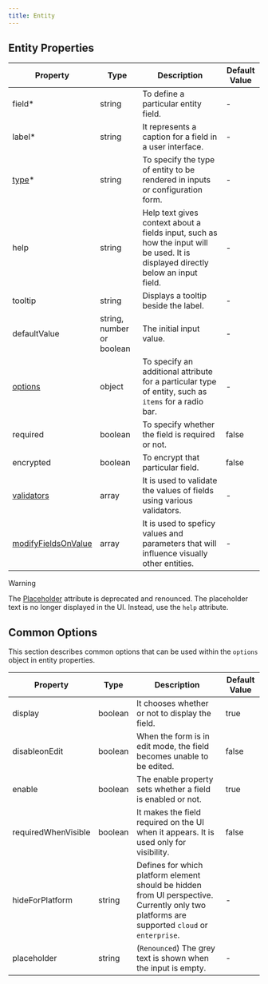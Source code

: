 ```yaml
---
title: Entity
---
```


## Entity Properties

| Property                                                         | Type                      | Description                                                                                                                      | Default Value |
| ---------------------------------------------------------------- | ------------------------- | -------------------------------------------------------------------------------------------------------------------------------- | ------------- |
| field<span class="required-asterisk">\*</span>                   | string                    | To define a particular entity field.                                                                                             | -             |
| label<span class="required-asterisk">\*</span>                   | string                    | It represents a caption for a field in a user interface.                                                                         | -             |
| [type](./components.md)<span class="required-asterisk">\*</span> | string                    | To specify the type of entity to be rendered in inputs or configuration form.                                                    | -             |
| help                                                             | string                    | Help text gives context about a fields input, such as how the input will be used. It is displayed directly below an input field. | -             |
| tooltip                                                          | string                    | Displays a tooltip beside the label.                                                                                             | -             |
| defaultValue                                                     | string, number or boolean | The initial input value.                                                                                                         | -             |
| [options](#common-options)                                       | object                    | To specify an additional attribute for a particular type of entity, such as `items` for a radio bar.                             | -             |
| required                                                         | boolean                   | To specify whether the field is required or not.                                                                                 | false         |
| encrypted                                                        | boolean                   | To encrypt that particular field.                                                                                                | false         |
| [validators](./validators.md)                                    | array                     | It is used to validate the values of fields using various validators.                                                            | -             |
| [modifyFieldsOnValue](./modifyFieldsOnValue.md)                  | array                     | It is used to speficy values and parameters that will influence visually other entities.                                         | -             |

> [!WARNING]  
> The [Placeholder](https://splunkui.splunk.com/Packages/react-ui/Text?section=develop) attribute is deprecated and renounced.
> The placeholder text is no longer displayed in the UI. Instead, use the `help` attribute.

## Common Options

This section describes common options that can be used within the `options` object in entity properties.

| Property            | Type    | Description                                                                                                                                  | Default Value |
| ------------------- | ------- | -------------------------------------------------------------------------------------------------------------------------------------------- | ------------- |
| display             | boolean | It chooses whether or not to display the field.                                                                                              | true          |
| disableonEdit       | boolean | When the form is in edit mode, the field becomes unable to be edited.                                                                        | false         |
| enable              | boolean | The enable property sets whether a field is enabled or not.                                                                                  | true          |
| requiredWhenVisible | boolean | It makes the field required on the UI when it appears. It is used only for visibility.                                                       | false         |
| hideForPlatform     | string  | Defines for which platform element should be hidden from UI perspective. Currently only two platforms are supported `cloud` or `enterprise`. | -             |
| placeholder         | string  | (`Renounced`) The grey text is shown when the input is empty.                                                                                | -             |

